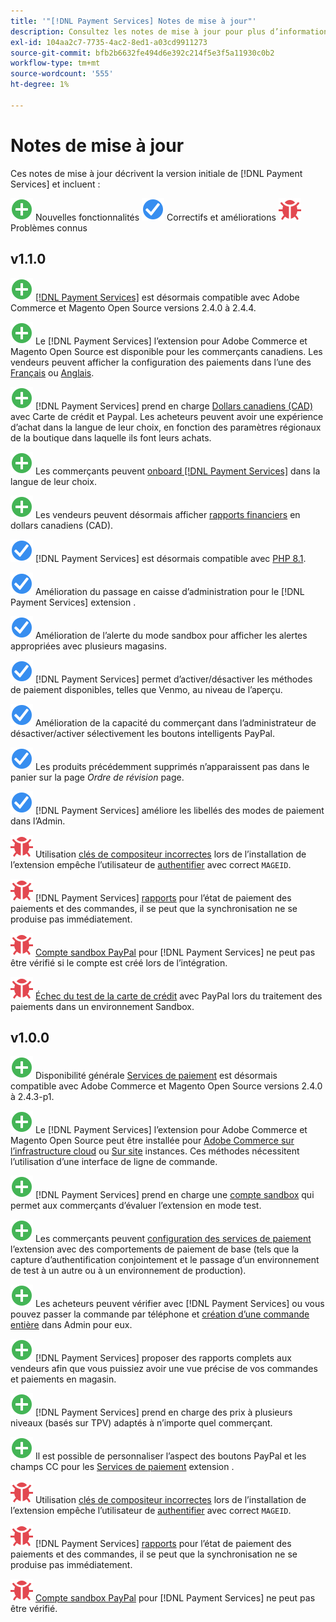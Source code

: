 ```yaml
---
title: '"[!DNL Payment Services] Notes de mise à jour"'
description: Consultez les notes de mise à jour pour plus d’informations sur toutes les [!DNL Payment Services] versions.
exl-id: 104aa2c7-7735-4ac2-8ed1-a03cd9911273
source-git-commit: bfb2b6632fe494d6e392c214f5e3f5a11930c0b2
workflow-type: tm+mt
source-wordcount: '555'
ht-degree: 1%

---
```


# Notes de mise à jour

Ces notes de mise à jour décrivent la version initiale de [!DNL Payment Services] et incluent :

![Nouveau](../assets/new.svg) Nouvelles fonctionnalités
![Correction d’un problème](../assets/fix.svg) Correctifs et améliorations
![Problème connu](../assets/bug.svg) Problèmes connus

## v1.1.0

![Nouveau](../assets/new.svg)<!-- Issue PAY-2127 --> [[!DNL Payment Services]](https://marketplace.magento.com/magento-payment-services.html) est désormais compatible avec Adobe Commerce et Magento Open Source versions 2.4.0 à 2.4.4.

![Nouveau](../assets/new.svg)<!-- Issue PAY-2682 --> Le [!DNL Payment Services] l’extension pour Adobe Commerce et Magento Open Source est disponible pour les commerçants canadiens. Les vendeurs peuvent afficher la configuration des paiements dans l’une des [Français](https://experienceleague.adobe.com/docs/commerce-merchant-services/payment-services/overview.html?lang=fr) ou [Anglais](https://experienceleague.adobe.com/docs/commerce-merchant-services/payment-services/overview.html?lang=en).

![Nouveau](../assets/new.svg)<!-- Issue PAY-2681 --> [!DNL Payment Services] prend en charge [Dollars canadiens (CAD)](overview.md#accepted-credit-cards-and-currencies) avec Carte de crédit et Paypal. Les acheteurs peuvent avoir une expérience d’achat dans la langue de leur choix, en fonction des paramètres régionaux de la boutique dans laquelle ils font leurs achats.

![Nouveau](../assets/new.svg)<!-- Issue PAY-2680 --> Les commerçants peuvent [onboard [!DNL Payment Services]](onboard.md) dans la langue de leur choix.

![Nouveau](../assets/new.svg)<!-- Issue PAY-2678 --> Les vendeurs peuvent désormais afficher [rapports financiers](order-payment-status.md) en dollars canadiens (CAD).

![Correction d’un problème](../assets/fix.svg)<!-- Issue PAY-2710 --> [!DNL Payment Services] est désormais compatible avec [PHP 8.1](https://www.php.net/releases/8.1/en.php).

![Correction d’un problème](../assets/fix.svg)<!-- Issue PAY-3035 --> Amélioration du passage en caisse d’administration pour le [!DNL Payment Services] extension .

![Correction d’un problème](../assets/fix.svg)<!-- Issue PAY-3017 --> Amélioration de l’alerte du mode sandbox pour afficher les alertes appropriées avec plusieurs magasins.

![Correction d’un problème](../assets/fix.svg)<!-- Issue PAY-2742 --> [!DNL Payment Services] permet d’activer/désactiver les méthodes de paiement disponibles, telles que Venmo, au niveau de l’aperçu.

![Correction d’un problème](../assets/fix.svg)<!-- Issue PAY-2277 --> Amélioration de la capacité du commerçant dans l’administrateur de désactiver/activer sélectivement les boutons intelligents PayPal.

![Correction d’un problème](../assets/fix.svg)<!-- Issue PAY-2561 --> Les produits précédemment supprimés n’apparaissent pas dans le panier sur la page _Ordre de révision_ page.

![Correction d’un problème](../assets/fix.svg)<!-- Issue PAY-2456 --> [!DNL Payment Services] améliore les libellés des modes de paiement dans l’Admin.

![Problème connu](../assets/bug.svg)<!-- Issue PAY-2473 --> Utilisation [clés de compositeur incorrectes](https://support.magento.com/hc/en-us/articles/4406603542541) lors de l’installation de l’extension empêche l’utilisateur de [authentifier](https://devdocs.magento.com/guides/v2.4/install-gde/prereq/connect-auth.html) avec correct `MAGEID`.

![Problème connu](../assets/bug.svg)<!-- Issue PAY-2474 --> [!DNL Payment Services] [rapports](https://support.magento.com/hc/en-us/articles/4406114741517) pour l’état de paiement des paiements et des commandes, il se peut que la synchronisation ne se produise pas immédiatement.

![Problème connu](../assets/bug.svg)<!-- Issue PAY-2475 --> [Compte sandbox PayPal](https://support.magento.com/hc/en-us/articles/4406954952461) pour [!DNL Payment Services] ne peut pas être vérifié si le compte est créé lors de l’intégration.

![Problème connu](../assets/bug.svg)<!-- Issue PAY-2842 --> [Échec du test de la carte de crédit](https://support.magento.com/hc/en-us/articles/5201041963917) avec PayPal lors du traitement des paiements dans un environnement Sandbox.

## v1.0.0

![Nouveau](../assets/new.svg)<!-- Issue PAY-2127 --> Disponibilité générale [Services de paiement](https://marketplace.magento.com/magento-payment-services.html) est désormais compatible avec Adobe Commerce et Magento Open Source versions 2.4.0 à 2.4.3-p1.

![Nouveau](../assets/new.svg)<!-- Issue PAY-124 --> Le [!DNL Payment Services] l’extension pour Adobe Commerce et Magento Open Source peut être installée pour [Adobe Commerce sur l’infrastructure cloud](install.md#magento-commerce-cloud) ou [Sur site](install.md#on-premises) instances. Ces méthodes nécessitent l’utilisation d’une interface de ligne de commande.

![Nouveau](../assets/new.svg)<!-- Issue PAY-1986 --> [!DNL Payment Services] prend en charge une [compte sandbox](onboard.md#enable-sandbox-testing) qui permet aux commerçants d’évaluer l’extension en mode test.

![Nouveau](../assets/new.svg)<!-- Issue PAY-666 --> Les commerçants peuvent [configuration des services de paiement](configure-admin.md) l’extension avec des comportements de paiement de base (tels que la capture d’authentification conjointement et le passage d’un environnement de test à un autre ou à un environnement de production).

![Nouveau](../assets/new.svg)<!-- Issue PAY-780 --> Les acheteurs peuvent vérifier avec [!DNL Payment Services] ou vous pouvez passer la commande par téléphone et [création d’une commande entière](create-order.md) dans Admin pour eux.

![Nouveau](../assets/new.svg)<!-- Issue PAY-1856 --> [!DNL Payment Services] proposer des rapports complets aux vendeurs afin que vous puissiez avoir une vue précise de vos commandes et paiements en magasin.

![Nouveau](../assets/new.svg)<!-- Issue PAY-311 --> [!DNL Payment Services] prend en charge des prix à plusieurs niveaux (basés sur TPV) adaptés à n’importe quel commerçant.

![Nouveau](../assets/new.svg)<!-- Issue PAY-1443 --> Il est possible de personnaliser l’aspect des boutons PayPal et les champs CC pour les [Services de paiement](https://devdocs.magento.com/payment-services/customize-buttons-messaging.html) extension .

![Problème connu](../assets/bug.svg)<!-- Issue PAY-2473 --> Utilisation [clés de compositeur incorrectes](https://support.magento.com/hc/en-us/articles/4406603542541) lors de l’installation de l’extension empêche l’utilisateur de [authentifier](https://devdocs.magento.com/guides/v2.4/install-gde/prereq/connect-auth.html) avec correct `MAGEID`.

![Problème connu](../assets/bug.svg)<!-- Issue PAY-2474 --> [!DNL Payment Services] [rapports](https://support.magento.com/hc/en-us/articles/4406114741517) pour l’état de paiement des paiements et des commandes, il se peut que la synchronisation ne se produise pas immédiatement.

![Problème connu](../assets/bug.svg)<!-- Issue PAY-2475 --> [Compte sandbox PayPal](https://support.magento.com/hc/en-us/articles/4406954952461) pour [!DNL Payment Services] ne peut pas être vérifié.
